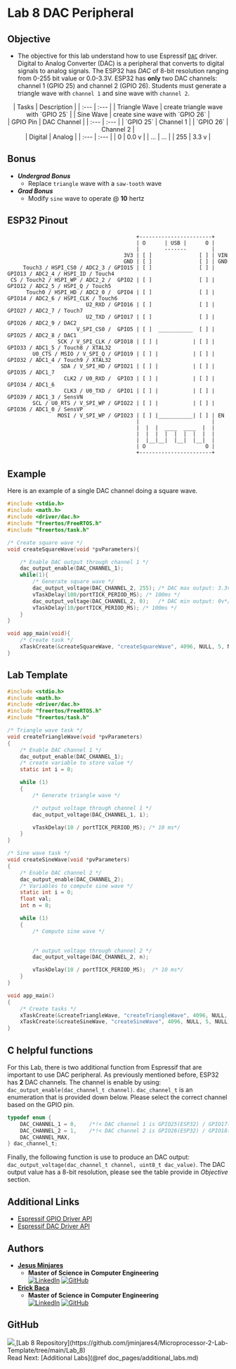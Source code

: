 # Lab 8 DAC Peripheral

## Objective

* The objective for this lab understand how to use Espressif [`DAC`](https://docs.espressif.com/projects/esp-idf/en/latest/esp32/api-reference/peripherals/dac.html) driver. Digital to Analog Converter (DAC) is a peripheral that converts to digital signals to analog signals. The ESP32 has *DAC* of 8-bit resolution ranging from 0-255 bit value or 0.0-3.3V. ESP32 has **only** two DAC channels: channel 1 (GPIO 25) and channel 2 (GPIO 26). Students must generate a triangle wave with `channel 1` and sine wave with `channel 2`.

<div align='center'>
| Tasks         |   Description                       |
| :---          |   :---                              |
| Triangle Wave | create triangle wave with `GPIO 25` |
| Sine Wave     | create sine wave with `GPIO 26`     |
<br>
| GPIO Pin | DAC Channel   |
| :---     | :---          |
| `GPIO 25`  | Channel 1   |
| `GPIO 26`  | Channel 2   | 
<br>
| Digital   | Analog    |
| :---      | :---      |
| 0         | 0.0 v     |
| ...       | ...       |
| 255       | 3.3 v     |
</div>

## Bonus
- ***Undergrad Bonus***
  - Replace `triangle` wave with a `saw-tooth` wave
- ***Grad Bonus***
  - Modify `sine` wave to operate @ **10** hertz

## ESP32 Pinout
~~~
                                         +-----------------------+
                                         | O      | USB |      O |
                                         |        -------        |
                                     3V3 | [ ]               [ ] | VIN
                                     GND | [ ]               [ ] | GND
     Touch3 / HSPI_CS0 / ADC2_3 / GPIO15 | [ ]               [ ] | GPIO13 / ADC2_4 / HSPI_ID / Touch4
 CS / Touch2 / HSPI_WP / ADC2_2 /  GPIO2 | [ ]               [ ] | GPIO12 / ADC2_5 / HSPI_Q / Touch5
      Touch0 / HSPI_HD / ADC2_0 /  GPIO4 | [ ]               [ ] | GPIO14 / ADC2_6 / HSPI_CLK / Touch6
                         U2_RXD / GPIO16 | [ ]               [ ] | GPIO27 / ADC2_7 / Touch7
                         U2_TXD / GPIO17 | [ ]               [ ] | GPIO26 / ADC2_9 / DAC2
                      V_SPI_CS0 /  GPIO5 | [ ]  ___________  [ ] | GPIO25 / ADC2_8 / DAC1
                SCK / V_SPI_CLK / GPIO18 | [ ] |           | [ ] | GPIO33 / ADC1_5 / Touch8 / XTAL32
        U0_CTS / MSIO / V_SPI_Q / GPIO19 | [ ] |           | [ ] | GPIO32 / ADC1_4 / Touch9 / XTAL32
                 SDA / V_SPI_HD / GPIO21 | [ ] |           | [ ] | GPIO35 / ADC1_7 
                  CLK2 / U0_RXD /  GPIO3 | [ ] |           | [ ] | GPIO34 / ADC1_6 
                  CLK3 / U0_TXD /  GPIO1 | [ ] |           | [ ] | GPIO39 / ADC1_3 / SensVN 
        SCL / U0_RTS / V_SPI_WP / GPIO22 | [ ] |           | [ ] | GPIO36 / ADC1_0 / SensVP 
                MOSI / V_SPI_WP / GPIO23 | [ ] |___________| [ ] | EN 
                                         |                       |
                                         |  |  |  ____  ____  |  |
                                         |  |  |  |  |  |  |  |  |
                                         |  |__|__|  |__|  |__|  |
                                         | O                   O |
                                         +-----------------------+
~~~

## Example
Here is an example of a single DAC channel doing a square wave.
~~~c
#include <stdio.h>
#include <math.h>
#include <driver/dac.h>
#include "freertos/FreeRTOS.h"
#include "freertos/task.h"

/* Create square wave */
void createSquareWave(void *pvParameters){

    /* Enable DAC output through channel 1 */
    dac_output_enable(DAC_CHANNEL_1);
    while(1){
        /* Generate square wave */
        dac_output_voltage(DAC_CHANNEL_2, 255); /* DAC max output: 3.3v */
        vTaskDelay(100/portTICK_PERIOD_MS); /* 100ms */
        dac_output_voltage(DAC_CHANNEL_2, 0);   /* DAC min output: 0v*/
        vTaskDelay(10/portTICK_PERIOD_MS); /* 100ms */
    }
}

void app_main(void){
    /* Create task */
    xTaskCreate(&createSquareWave, "createSquareWave", 4096, NULL, 5, NULL);
}
~~~

## Lab Template
~~~c
#include <stdio.h>
#include <math.h>
#include <driver/dac.h>
#include "freertos/FreeRTOS.h"
#include "freertos/task.h"

/* Triangle wave task */
void createTriangleWave(void *pvParameters)
{
    /* Enable DAC channel 1 */
    dac_output_enable(DAC_CHANNEL_1);
    /* create variable to store value */
    static int i = 0;

    while (1)
    {
        /* Generate triangle wave */

        /* output voltage through channel 1 */
        dac_output_voltage(DAC_CHANNEL_1, i);

        vTaskDelay(10 / portTICK_PERIOD_MS); /* 10 ms*/
    }
}

/* Sine wave task */
void createSineWave(void *pvParameters)
{
    /* Enable DAC channel 2 */
    dac_output_enable(DAC_CHANNEL_2);
    /* Variables to compute sine wave */
    static int i = 0;
    float val;
    int n = 0;

    while (1)
    {
        /* Compute sine wave */
        

        /* output voltage through channel 2 */
        dac_output_voltage(DAC_CHANNEL_2, n);

        vTaskDelay(10 / portTICK_PERIOD_MS);  /* 10 ms*/
    }
}

void app_main()
{
    /* Create tasks */
    xTaskCreate(&createTriangleWave, "createTriangleWave", 4096, NULL, 5, NULL);
    xTaskCreate(&createSineWave, "createSineWave", 4096, NULL, 5, NULL);
}
~~~

## C helpful functions

For this Lab, there is two additional function from Espressif that are important to use DAC peripheral. 
As previously mentioned before, ESP32 has **2** DAC channels. The channel is enable by using: `dac_output_enable(dac_channel_t channel)`. `dac_channel_t` is an enumeration that is provided down below. Please select the correct channel based on the GPIO pin. 
~~~c
typedef enum {
    DAC_CHANNEL_1 = 0,    /*!< DAC channel 1 is GPIO25(ESP32) / GPIO17(ESP32S2) */
    DAC_CHANNEL_2 = 1,    /*!< DAC channel 2 is GPIO26(ESP32) / GPIO18(ESP32S2) */
    DAC_CHANNEL_MAX,
} dac_channel_t;
~~~
Finally, the following function is use to produce an DAC output: `dac_output_voltage(dac_channel_t channel, uint8_t dac_value)`. The DAC output value has a 8-bit resolution, please see the table provide in *Objective* section. 

## Additional Links
* [Espressif GPIO Driver API](https://docs.espressif.com/projects/esp-idf/en/latest/esp32/api-reference/peripherals/gpio.html#)
* [Espressif DAC Driver API](https://docs.espressif.com/projects/esp-idf/en/latest/esp32/api-reference/peripherals/dac.html)

## Authors
* [**Jesus Minjares**](https://github.com/jminjares4)
  * **Master of Science in Computer Engineering** <br>
    [![LinkedIn](https://img.shields.io/badge/LinkedIn-0077B5?style=for-the-badge&logo=linkedin&logoColor=white&style=flat)](https://www.linkedin.com/in/jesusminjares/) [![GitHub](https://img.shields.io/badge/GitHub-100000?style=for-the-badge&logo=github&logoColor=white&style=flat)](https://github.com/jminjares4)
* [**Erick Baca**](https://github.com/eabaca2419)
  * **Master of Science in Computer Engineering** <br>
    [![LinkedIn](https://img.shields.io/badge/LinkedIn-0077B5?style=for-the-badge&logo=linkedin&logoColor=white&style=flat)](https://www.linkedin.com/in/erick-baca/) [![GitHub](https://img.shields.io/badge/GitHub-100000?style=for-the-badge&logo=github&logoColor=white&style=flat)](https://github.com/eabaca2419)


## GitHub
<div align='left'>
 <a href="https://github.com/jminjares4/Microprocessor-2-Lab-Template/tree/main/Lab_8">
 <img src="github.png">
 </a>
[Lab 8 Repository](https://github.com/jminjares4/Microprocessor-2-Lab-Template/tree/main/Lab_8)
</div>

<span class="next_section_button">
Read Next: [Additional Labs](@ref doc_pages/additional_labs.md)
</span>